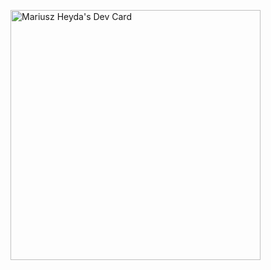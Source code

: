 <a href="https://app.daily.dev/Lepryko"><img src="https://api.daily.dev/devcards/104c87cbabb14865b35e0e77bdbad93f.png?r=c46" width="400" alt="Mariusz Heyda's Dev Card"/></a>
